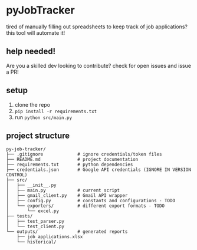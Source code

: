 # pyJobTracker

tired of manually filling out spreadsheets to keep track of job applications?
this tool will automate it!

## help needed!

Are you a skilled dev looking to contribute?
check for open issues and issue a PR!

## setup

1. clone the repo
2. `pip install -r requirements.txt`
3. run `python src/main.py`

## project structure

```
py-job-tracker/
├── .gitignore             # ignore credentials/token files
├── README.md              # project documentation
├── requirements.txt       # python dependencies
├── credentials.json       # Google API credentials (IGNORE IN VERSION CONTROL)
├── src/
│   ├── __init__.py
│   ├── main.py            # current script
│   ├── gmail_client.py    # Gmail API wrapper
│   ├── config.py          # constants and configurations - TODO
│   └── exporters/         # different export formats - TODO
│       └── excel.py
├── tests/
│   ├── test_parser.py
│   └── test_client.py
└── outputs/               # generated reports
    ├── job_applications.xlsx
    └── historical/
```
